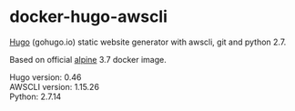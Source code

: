 # docker-hugo-awscli

[Hugo](https://github.com/gohugoio/hugo) (gohugo.io) static website generator with awscli, git and python 2.7.

Based on official [alpine](https://hub.docker.com/\_/alpine/) 3.7 docker image.

Hugo version: 0.46  
AWSCLI version: 1.15.26  
Python: 2.7.14  
